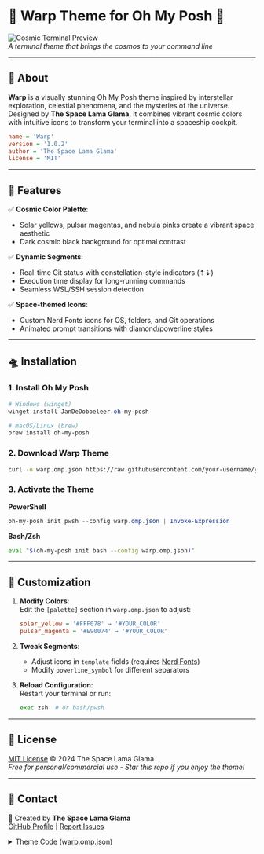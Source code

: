 # 🌌 Warp Theme for Oh My Posh 🌌

![Cosmic Terminal Preview](https://images.unsplash.com/photo-1516339901639-2a4b0ba7b5f7?ixid=M3wzNjM5Nzd8MHwxfHNlYXJjaHwxfHxjb3Ntb3MlMjBzdGFyfGVufDB8fHx8MTcxNzI2NjM0NHwwMA&ixlib=rb-4.0.3&w=800)  
*A terminal theme that brings the cosmos to your command line*

---

## 🚀 About  
**Warp** is a visually stunning Oh My Posh theme inspired by interstellar exploration, celestial phenomena, and the mysteries of the universe. Designed by **The Space Lama Glama**, it combines vibrant cosmic colors with intuitive icons to transform your terminal into a spaceship cockpit.

```ini
name = 'Warp'
version = '1.0.2'
author = 'The Space Lama Glama'
license = 'MIT'
```

---

## 🌠 Features  
✅ **Cosmic Color Palette**:  
- Solar yellows, pulsar magentas, and nebula pinks create a vibrant space aesthetic  
- Dark cosmic black background for optimal contrast  

✅ **Dynamic Segments**:  
- Real-time Git status with constellation-style indicators (⇡⇣)  
- Execution time display for long-running commands  
- Seamless WSL/SSH session detection  

✅ **Space-themed Icons**:  
- Custom Nerd Fonts icons for OS, folders, and Git operations  
- Animated prompt transitions with diamond/powerline styles  

---

## 🛸 Installation  

### 1. Install Oh My Posh  
```powershell
# Windows (winget)
winget install JanDeDobbeleer.oh-my-posh

# macOS/Linux (brew)
brew install oh-my-posh
```

### 2. Download Warp Theme  
```bash
curl -o warp.omp.json https://raw.githubusercontent.com/your-username/your-repo/main/warp.omp.json
```

### 3. Activate the Theme  
**PowerShell**  
```powershell
oh-my-posh init pwsh --config warp.omp.json | Invoke-Expression
```

**Bash/Zsh**  
```bash
eval "$(oh-my-posh init bash --config warp.omp.json)"
```

---

## 🎨 Customization  
1. **Modify Colors**:  
   Edit the `[palette]` section in `warp.omp.json` to adjust:  
   ```ini
   solar_yellow = '#FFF078' → '#YOUR_COLOR'
   pulsar_magenta = '#E90074' → '#YOUR_COLOR'
   ```

2. **Tweak Segments**:  
   - Adjust icons in `template` fields (requires [Nerd Fonts](https://www.nerdfonts.com/))  
   - Modify `powerline_symbol` for different separators  

3. **Reload Configuration**:  
   Restart your terminal or run:  
   ```bash
   exec zsh  # or bash/pwsh
   ```

---

## 📜 License  
[MIT License](LICENSE) © 2024 The Space Lama Glama  
*Free for personal/commercial use - Star this repo if you enjoy the theme!*

---

## 📡 Contact  
🚀 Created by **The Space Lama Glama**  
[GitHub Profile](https://github.com/your-username) | [Report Issues](https://github.com/your-username/your-repo/issues)

<details>
<summary>Theme Code (warp.omp.json)</summary>

```json
{
  "name": "Warp",
  "author": "The Space Lama Glama",
  "description": "A cosmic theme inspired by the mysteries of space, astronomy, and interstellar exploration",
  "license": "MIT",
  "theme_version": "1.0.2",
  "console_title_template": "{{ .Shell }} in {{ .Folder }}",
  "version": 3,
  "final_space": true,
  "secondary_prompt": {
    "template": "󰯉 ",
    "foreground": "magenta",
    "background": "transparent"
  },
  "transient_prompt": {
    "template": "󱎃 ",
    "background": "transparent",
    "foreground_templates": [
      "{{if gt .Code 0}}p:alert_red{{end}}",
      "{{if eq .Code 0}}p:solar_yellow{{end}}"
    ]
  },
  "blocks": [
    {
      "type": "prompt",
      "alignment": "left",
      "newline": true,
      "segments": [
        {
          "type": "os",
          "style": "diamond",
          "leading_diamond": "",
          "trailing_diamond": "",
          "foreground": "p:cosmic_black",
          "background": "p:solar_yellow",
          "template": "{{ if .WSL }}WSL at {{ end }}{{ .Icon }} ",
          "properties": {
            "linux": " ",
            "macos": " ",
            "windows": " "
          }
        },
        {
          "type": "session",
          "style": "powerline",
          "powerline_symbol": "",
          "foreground": "p:stellar_white",
          "background": "p:nebula_pink",
          "template": "{{ if .SSHSession }} {{ end }} <p:stardust_pink></> {{ .UserName }}<p:stardust_pink>in</>{{ .HostName }}"
        },
        {
          "type": "path",
          "style": "powerline",
          "powerline_symbol": "",
          "template": " 󱓞 <p:stardust_pink></> {{ .Path }} ",
          "foreground": "p:stellar_white",
          "background": "p:pulsar_magenta",
          "properties": {
            "cache_duration": "none",
            "style": "folder",
            "mapped_locations": {
              "~": " "
            }
          }
        },
        {
          "type": "git",
          "style": "powerline",
          "powerline_symbol": "",
          "template": " {{ .HEAD }}{{ if or (.Working.Changed) (.Staging.Changed) }}*{{ end }} <p:aurora_cyan>{{ if gt .Behind 0 }}⇣{{ end }}{{ if gt .Ahead 0 }}⇡{{ end }}</>",
          "foreground": "p:nova_pink",
          "background": "p:cosmic_black",
          "properties": {
            "branch_icon": " ",
            "cache_duration": "none",
            "commit_icon": "@",
            "fetch_status": true
          }
        }
      ]
    },
    {
      "type": "rprompt",
      "overflow": "hidden",
      "segments": [
        {
          "type": "executiontime",
          "style": "plain",
          "template": "{{ .FormattedMs }}",
          "foreground": "p:solar_yellow",
          "background": "transparent",
          "properties": {
            "cache_duration": "none",
            "threshold": 5000
          }
        }
      ]
    },
    {
      "type": "prompt",
      "alignment": "left",
      "newline": true,
      "segments": [
        {
          "type": "text",
          "style": "plain",
          "template": "  ",
          "foreground_templates": [
            "{{if gt .Code 0}}p:alert_red{{end}}",
            "{{if eq .Code 0}}p:sky_blue{{end}}"
          ],
          "background": "transparent",
          "properties": {
            "cache_duration": "none"
          }
        }
      ]
    }
  ],
  "palette": {
    "stellar_white": "#FFFFFF",
    "solar_yellow": "#FFF078",
    "pulsar_magenta": "#E90074",
    "nebula_pink": "#FF4191",
    "stardust_pink": "#FF80B0",
    "nova_pink": "#F9F5F6",
    "cosmic_black": "#1A2330",
    "supernova_orange": "#FF8C00",
    "aurora_cyan": "#00FFFF",
    "alert_red": "#B83232",
    "sky_blue": "#CAF0F8"
  }
}
```
</details>
